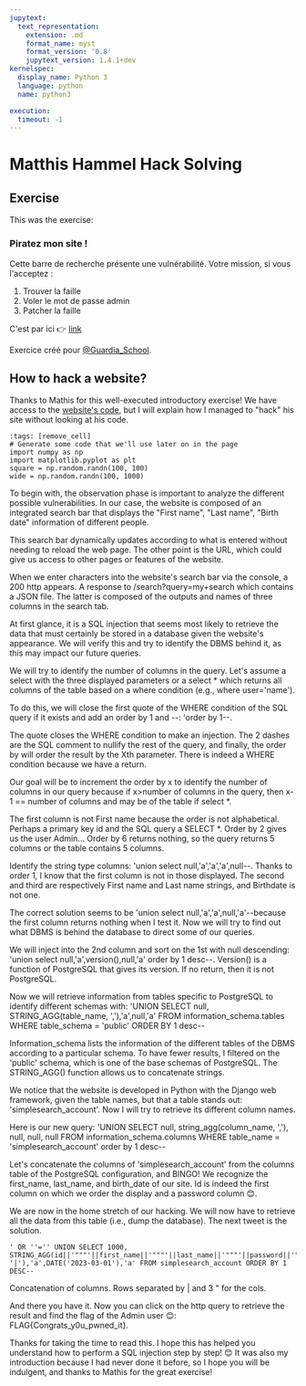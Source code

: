 ```yaml
---
jupytext:
  text_representation:
    extension: .md
    format_name: myst
    format_version: '0.8'
    jupytext_version: 1.4.1+dev
kernelspec:
  display_name: Python 3
  language: python
  name: python3

execution:
  timeout: -1
---
```

# Matthis Hammel Hack Solving

## Exercise

This was the exercise:

### Piratez mon site !

Cette barre de recherche présente une vulnérabilité. Votre mission, si vous l'acceptez :
1. Trouver la faille
2. Voler le mot de passe admin
3. Patcher la faille

C'est par ici 👉 [link](https://app.coderpad.io/sandbox?question_id=247174?utm_campaign=23-Q2-Social-Twitter-TOFU-All-Global-MathisHammel&utm_source=Twitter&utm_medium=social&use_question_button)

Exercice créé pour [@Guardia_School](https://twitter.com/Guardia_School).

## How to hack a website?

Thanks to Mathis for this well-executed introductory exercise! We have access to the [website's code](https://app.coderpad.io/sandbox?question_id=247174?utm_campaign=23-Q2-Social-Twitter-TOFU-All-Global-MathisHammel&utm_source=Twitter&utm_medium=social&use_question_button), but I will explain how I managed to "hack" his site without looking at his code.

```{code-cell} ipython3
:tags: [remove_cell]
# Generate some code that we'll use later on in the page
import numpy as np
import matplotlib.pyplot as plt
square = np.random.randn(100, 100)
wide = np.random.randn(100, 1000)
```

To begin with, the observation phase is important to analyze the different possible vulnerabilities. In our case, the website is composed of an integrated search bar that displays the "First name", "Last name", "Birth date" information of different people.

This search bar dynamically updates according to what is entered without needing to reload the web page. The other point is the URL, which could give us access to other pages or features of the website.

When we enter characters into the website's search bar via the console, a 200 http appears. A response to /search?query=my+search which contains a JSON file. The latter is composed of the outputs and names of three columns in the search tab.

At first glance, it is a SQL injection that seems most likely to retrieve the data that must certainly be stored in a database given the website's appearance. We will verify this and try to identify the DBMS behind it, as this may impact our future queries.

We will try to identify the number of columns in the query. Let's assume a select with the three displayed parameters or a select * which returns all columns of the table based on a where condition (e.g., where user='name').

To do this, we will close the first quote of the WHERE condition of the SQL query if it exists and add an order by 1 and --: 'order by 1--.

The quote closes the WHERE condition to make an injection. The 2 dashes are the SQL comment to nullify the rest of the query, and finally, the order by will order the result by the Xth parameter. There is indeed a WHERE condition because we have a return.

Our goal will be to increment the order by x to identify the number of columns in our query because if x>number of columns in the query, then x-1 == number of columns and may be of the table if select *.

The first column is not First name because the order is not alphabetical. Perhaps a primary key id and the SQL query a SELECT *. Order by 2 gives us the user Admin... Order by 6 returns nothing, so the query returns 5 columns or the table contains 5 columns.

Identify the string type columns: 'union select null,'a','a','a',null--. Thanks to order 1, I know that the first column is not in those displayed. The second and third are respectively First name and Last name strings, and Birthdate is not one.

The correct solution seems to be 'union select null,'a','a',null,'a'--because the first column returns nothing when I test it. Now we will try to find out what DBMS is behind the database to direct some of our queries.

We will inject into the 2nd column and sort on the 1st with null descending: 'union select null,'a',version(),null,'a' order by 1 desc--. Version() is a function of PostgreSQL that gives its version. If no return, then it is not PostgreSQL.

Now we will retrieve information from tables specific to PostgreSQL to identify different schemas with: 'UNION SELECT null, STRING_AGG(table_name, ','),'a',null,'a' FROM information_schema.tables WHERE table_schema = 'public' ORDER BY 1 desc--

Information_schema lists the information of the different tables of the DBMS according to a particular schema. To have fewer results, I filtered on the 'public' schema, which is one of the base schemas of PostgreSQL. The STRING_AGG() function allows us to concatenate strings.

We notice that the website is developed in Python with the Django web framework, given the table names, but that a table stands out: 'simplesearch_account'. Now I will try to retrieve its different column names.

Here is our new query: 'UNION SELECT null, string_agg(column_name, ','), null, null, null FROM information_schema.columns WHERE table_name = 'simplesearch_account' order by 1 desc--

Let's concatenate the columns of 'simplesearch_account' from the columns table of the PostgreSQL configuration, and BINGO! We recognize the first_name, last_name, and birth_date of our site. Id is indeed the first column on which we order the display and a password column 😊.

We are now in the home stretch of our hacking. We will now have to retrieve all the data from this table (i.e., dump the database). The next tweet is the solution.

```
' OR ''='' UNION SELECT 1000, STRING_AGG(id||'"""'||first_name||'"""'||last_name||'"""'||password||'"""'||birth_date, '|'),'a',DATE('2023-03-01'),'a' FROM simplesearch_account ORDER BY 1 DESC-- 
```

Concatenation of columns. Rows separated by | and 3 " for the cols.

And there you have it. Now you can click on the http query to retrieve the result and find the flag of the Admin user 😊: FLAG{Congrats_y0u_pwned_it}.

Thanks for taking the time to read this. I hope this has helped you understand how to perform a SQL injection step by step! 😊 It was also my introduction because I had never done it before, so I hope you will be indulgent, and thanks to Mathis for the great exercise!